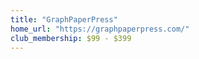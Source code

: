 ```yaml
---
title: "GraphPaperPress"
home_url: "https://graphpaperpress.com/"
club_membership: $99 - $399
---
```

